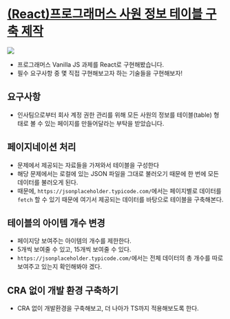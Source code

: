 # <a href="https://school.programmers.co.kr/skill_check_assignments/364">(React)프로그래머스 사원 정보 테이블 구축 제작</a>

<img src="https://grepp-programmers.s3.amazonaws.com/production/file_resource/2670/img-skillup-bg-hr-table.jpg"/>

- 프로그래머스 Vanilla JS 과제를 React로 구현해봤습니다.
- 필수 요구사항 중 몇 직접 구현해보고자 하는 기술들을 구현해보자!

## 요구사항

- 인사팀으로부터 회사 계정 권한 관리를 위해 모든 사원의 정보를 테이블(table) 형태로 볼 수 있는 페이지를 만들어달라는 부탁을 받았습니다.

## 페이지네이션 처리

- 문제에서 제공되는 자료들을 가져와서 테이블을 구성한다
- 해당 문제에서는 로컬에 있는 JSON 파일을 그대로 불러오기 때문에 한 번에 모든 데이터를 불러오게 된다.
- 때문에, `https://jsonplaceholder.typicode.com/`에서는 페이지별로 데이터를 `fetch` 할 수 있기 때문에 여기서 제공되는 데이터를 바탕으로 테이블을 구축해본다.

## 테이블의 아이템 개수 변경

- 페이지당 보여주는 아이템의 개수를 제한한다.
- 5개씩 보여줄 수 있고, 15개씩 보여줄 수 있다.
- `https://jsonplaceholder.typicode.com/`에서는 전체 데이터의 총 개수를 따로 보여주고 있는지 확인해봐야 겠다.

## CRA 없이 개발 환경 구축하기

- CRA 없이 개발환경을 구축해보고, 더 나아가 TS까지 적용해보도록 한다.
